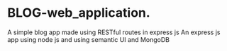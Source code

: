 # BLOG-web_application.
A simple blog app made using RESTful routes in express js An express js app using node js and using semantic UI and MongoDB
